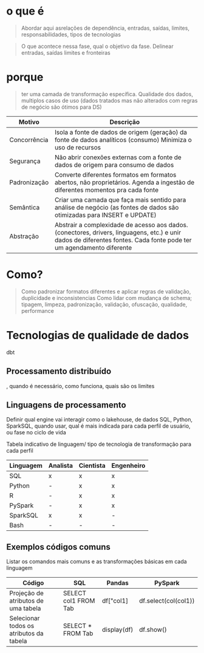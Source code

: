 # o que é
> Abordar aqui asrelações de dependência, entradas, saídas, limites, responsabilidades, tipos de tecnologias

> O que acontece nessa fase, qual o objetivo da fase. Delinear entradas, saídas limites e fronteiras

# porque
> ter uma camada de transformação específica. Qualidade dos dados, multiplos casos de uso (dados tratados mas não alterados com regras de negócio são ótimos para DS)

Motivo | Descrição
------ | ---------
Concorrência | Isola a fonte de dados de origem (geração) da fonte de dados analíticos (consumo) Minimiza o uso de recursos
Segurança | Não abrir conexões externas com a fonte de dados de origem para consumo de dados
Padronização | Converte diferentes formatos em formatos abertos, não proprietários. Agenda a ingestão de diferentes momentos pra cada fonte
Semântica | Criar uma camada que faça mais sentido para análise de negócio (as fontes de dados são otimizadas para INSERT e UPDATE)
Abstração | Abstrair a complexidade de acesso aos dados. (conectores, drivers, linguagens, etc.) e unir dados de diferentes fontes. Cada fonte pode ter um agendamento diferente



# Como?
> Como padronizar formatos diferentes e aplicar regras de validação, duplicidade e inconsistencias
Como lidar com mudança de schema; tipagem, limpeza, padronização, validação, ofuscação, qualidade, performance

# Tecnologias de qualidade de dados
dbt

## Processamento distribuído
, quando é necessário, como funciona, quais são os limites


## Linguagens de processamento
Definir qual engine vai interagir como o lakehouse, 
de dados SQL, Python, SparkSQL, quando usar, qual é mais indicada para cada perfil de usuário, ou fase no ciclo de vida

Tabela indicativo de linguagem/ tipo de tecnologia de transformação para cada perfil

Linguagem | Analista | Cientista | Engenheiro
-------| -------- | --------- | -----------
SQL | x | x | x
Python | - | x | x
R | - | x | x
PySpark | - | x | x
SparkSQL | x | x | -
Bash | - | - | -


## Exemplos códigos comuns
Listar os comandos mais comuns e as transformações básicas em cada linguagem

Código | SQL | Pandas | PySpark 
------- | --- | ------ | -------
Projeção de atributos de uma tabela | SELECT col1 FROM Tab | df["col1] | df.select(col(col1))
Selecionar todos os atributos da tabela | SELECT * FROM Tab | display(df) | df.show()
